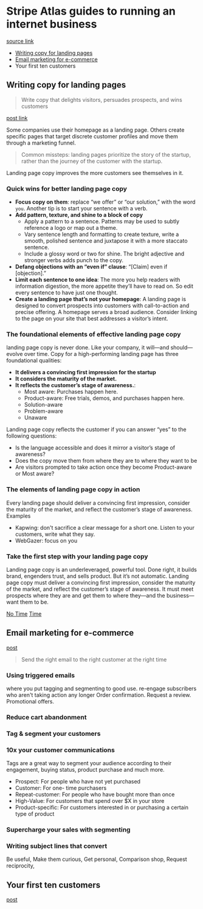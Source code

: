 # Stripe Atlas guides to running an internet business

[source link](https://stripe.com/atlas/guides)

- [Writing copy for landing pages](#writing-copy-for-landing-pages)
- [Email marketing for e-commerce](#email-marketing-for-e-commerce)   
- Your first ten customers 

## Writing copy for landing pages
> Write copy that delights visitors, persuades prospects, and wins customers

[post link](https://stripe.com/atlas/guides/landing-page-copy)  

Some companies use their homepage as a landing page. Others create specific pages that target discrete customer profiles and move them through a marketing funnel.

> Common missteps: landing pages prioritize the story of the startup, rather than the journey of the customer with the startup.

Landing page copy improves the more customers see themselves in it. 

### Quick wins for better landing page copy
- **Focus copy on them**: replace “we offer” or “our solution,” with the word `you`. Another tip is to start your sentence with a verb. 
- **Add pattern, texture, and shine to a block of copy**
  - Apply a pattern to a sentence. Patterns may be used to subtly reference a logo or map out a theme.
  - Vary sentence length and formatting to create texture, write a smooth, polished sentence and juxtapose it with a more staccato sentence.
  - Include a glossy word or two for shine. The bright adjective and stronger verbs adds punch to the copy.
- **Defang objections with an “even if” clause**: “[Claim] even if [objection].”
- **Limit each sentence to one idea**: The more you help readers with information digestion, the more appetite they’ll have to read on. So edit every sentence to have just one thought.
- **Create a landing page that’s not your homepage**: A landing page is designed to convert prospects into customers with call-to-action and precise offering. A homepage serves a broad audience. Consider linking to the page on your site that best addresses a visitor’s intent.

### The foundational elements of effective landing page copy
landing page copy is never done. Like your company, it will—and should—evolve over time.
Copy for a high-performing landing page has three foundational qualities:
- **It delivers a convincing first impression for the startup**
- **It considers the maturity of the market.**
- **It reflects the customer’s stage of awareness.**:
  - Most aware: Purchases happen here.
  - Product-aware: Free trials, demos, and purchases happen here.
  - Solution-aware
  - Problem-aware
  - Unaware

Landing page copy reflects the customer if you can answer “yes” to the following questions:
- Is the language accessible and does it mirror a visitor’s stage of awareness?
- Does the copy move them from where they are to where they want to be
- Are visitors prompted to take action once they become Product-aware or Most aware?

### The elements of landing page copy in action
Every landing page should deliver a convincing first impression, consider the maturity of the market, and reflect the customer’s stage of awareness. Examples
- Kapwing: don't sacrifice a clear message for a short one. Listen to your customers, write what they say.
- WebGazer: focus on you

### Take the first step with your landing page copy
Landing page copy is an underleveraged, powerful tool. Done right, it builds brand, engenders trust, and sells product. But it’s not automatic. Landing page copy must deliver a convincing first impression, consider the maturity of the market, and reflect the customer’s stage of awareness. It must meet prospects where they are and get them to where they—and the business—want them to be.

[No Time](https://stripe.com/atlas/guides/landing-page-copy#quick-wins-for-better-landing-page-copy)
[Time](https://stripe.com/atlas/guides/landing-page-copy#the-foundational-elements-of-effective-landing-page-copy)

## Email marketing for e-commerce 
[post](https://stripe.com/atlas/guides/email-marketing-ecommerce)

> Send the right email to the right customer at the right time

### Using triggered emails
where you put tagging and segmenting to good use.
re-engage subscribers who aren't taking action any longer
Order confirmation. Request a review. Promotional offers. 

### Reduce cart abandonment
### Tag & segment your customers
### 10x your customer communications
Tags are a great way to segment your audience according to their engagement, buying status, product purchase and much more.
- Prospect: For people who have not yet purchased
- Customer: For one- time purchasers
- Repeat-customer: For people who have bought more than once
- High-Value: For customers that spend over $X in your store
- Product-specific: For customers interested in or purchasing a certain type of product

### Supercharge your sales with segmenting
### Writing subject lines that convert
Be useful, Make them curious, Get personal, Comparison shop, Request reciprocity, 
## Your first ten customers
[post](https://stripe.com/atlas/guides/starting-sales#how-should-you-communicate-with-customers)

